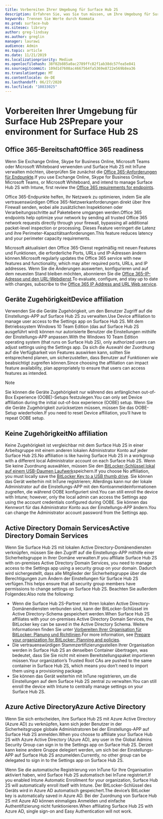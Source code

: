 ```yaml
---
title: Vorbereiten Ihrer Umgebung für Surface Hub 2S
description: Erfahren Sie, was Sie tun müssen, um Ihre Umgebung für Surface Hub 2S vorzubereiten.
keywords: Trennen Sie Werte durch Kommata
ms.prod: surface-hub
ms.sitesec: library
author: greg-lindsay
ms.author: greglin
manager: laurawi
audience: Admin
ms.topic: article
ms.date: 11/21/2019
ms.localizationpriority: Medium
ms.openlocfilehash: 38f02b885a0ac2789ffc82f1ab38dc57fea5e841
ms.sourcegitcommit: 109d1d7608ac4667564fa5369e8722e569b8ea36
ms.translationtype: MT
ms.contentlocale: de-DE
ms.lasthandoff: 06/27/2020
ms.locfileid: "10833025"
---
```

# <span data-ttu-id="a3163-104">Vorbereiten Ihrer Umgebung für Surface Hub 2S</span><span class="sxs-lookup"><span data-stu-id="a3163-104">Prepare your environment for Surface Hub 2S</span></span>

## <span data-ttu-id="a3163-105">Office 365-Bereitschaft</span><span class="sxs-lookup"><span data-stu-id="a3163-105">Office 365 readiness</span></span>

<span data-ttu-id="a3163-106">Wenn Sie Exchange Online, Skype for Business Online, Microsoft Teams oder Microsoft Whiteboard verwenden und Surface Hub 2S mit InTune verwalten möchten, überprüfen Sie zunächst die [Office 365-Anforderungen für Endpunkte](https://docs.microsoft.com/office365/enterprise/office-365-endpoints).</span><span class="sxs-lookup"><span data-stu-id="a3163-106">If you use Exchange Online, Skype for Business Online, Microsoft Teams, or Microsoft Whiteboard, and intend to manage Surface Hub 2S with Intune, first review the [Office 365 requirements for endpoints](https://docs.microsoft.com/office365/enterprise/office-365-endpoints).</span></span>

<span data-ttu-id="a3163-107">Office 365-Endpunkte helfen, Ihr Netzwerk zu optimieren, indem Sie alle vertrauenswürdigen Office 365-Netzwerkanforderungen direkt über Ihre Firewall senden, wobei alle zusätzlichen Inspektionen oder Verarbeitungsschritte auf Paketebene umgangen werden.</span><span class="sxs-lookup"><span data-stu-id="a3163-107">Office 365 endpoints help optimize your network by sending all trusted Office 365 network requests directly through your firewall, bypassing all additional packet-level inspection or processing.</span></span> <span data-ttu-id="a3163-108">Dieses Feature verringert die Latenz und ihre Perimeter-Kapazitätsanforderungen.</span><span class="sxs-lookup"><span data-stu-id="a3163-108">This feature reduces latency and your perimeter capacity requirements.</span></span>

<span data-ttu-id="a3163-109">Microsoft aktualisiert den Office 365-Dienst regelmäßig mit neuen Features und Funktionen, die erforderliche Ports, URLs und IP-Adressen ändern können.</span><span class="sxs-lookup"><span data-stu-id="a3163-109">Microsoft regularly updates the Office 365 service with new features and functionality, which may alter required ports, URLs, and IP addresses.</span></span> <span data-ttu-id="a3163-110">Wenn Sie die Änderungen auswerten, konfigurieren und auf dem neuesten Stand bleiben möchten, abonnieren Sie die [Office 365-IP-Adresse und den URL-Webdienst](https://docs.microsoft.com/office365/enterprise/office-365-ip-web-service).</span><span class="sxs-lookup"><span data-stu-id="a3163-110">To evaluate, configure, and stay up to date with changes, subscribe to the [Office 365 IP Address and URL Web service](https://docs.microsoft.com/office365/enterprise/office-365-ip-web-service).</span></span>

## <span data-ttu-id="a3163-111">Geräte Zugehörigkeit</span><span class="sxs-lookup"><span data-stu-id="a3163-111">Device affiliation</span></span>

<span data-ttu-id="a3163-112">Verwenden Sie die Geräte Zugehörigkeit, um den Benutzer Zugriff auf die Einstellungs-APP auf Surface Hub 2S zu verwalten.</span><span class="sxs-lookup"><span data-stu-id="a3163-112">Use Device affiliation to manage user access to the Settings app on Surface Hub 2S.</span></span>
<span data-ttu-id="a3163-113">Mit dem Betriebssystem Windows 10 Team Edition (das auf Surface Hub 2S ausgeführt wird) können nur autorisierte Benutzer die Einstellungen mithilfe der Einstellungs-APP anpassen.</span><span class="sxs-lookup"><span data-stu-id="a3163-113">With the Windows 10 Team Edition operating system (that runs on Surface Hub 2S),  only authorized users can adjust settings using the Settings app.</span></span> <span data-ttu-id="a3163-114">Da sich die Auswahl der Zuordnung auf die Verfügbarkeit von Features auswirken kann, sollten Sie entsprechend planen, um sicherzustellen, dass Benutzer auf Funktionen wie beabsichtigt zugreifen können.</span><span class="sxs-lookup"><span data-stu-id="a3163-114">Since choosing the affiliation can impact feature availability, plan appropriately to ensure that users can access features as intended.</span></span>

> [!NOTE]
> <span data-ttu-id="a3163-115">Sie können die Geräte Zugehörigkeit nur während des anfänglichen out-of-Box Experience (OOBE)-Setups festzulegen.</span><span class="sxs-lookup"><span data-stu-id="a3163-115">You can only set Device affiliation during the initial out-of-box experience (OOBE) setup.</span></span> <span data-ttu-id="a3163-116">Wenn Sie die Geräte Zugehörigkeit zurücksetzen müssen, müssen Sie das OOBE-Setup wiederholen.</span><span class="sxs-lookup"><span data-stu-id="a3163-116">If you need to reset Device affiliation, you’ll have to repeat OOBE setup.</span></span>

## <span data-ttu-id="a3163-117">Keine Zugehörigkeit</span><span class="sxs-lookup"><span data-stu-id="a3163-117">No affiliation</span></span>

<span data-ttu-id="a3163-118">Keine Zugehörigkeit ist vergleichbar mit dem Surface Hub 2S in einer Arbeitsgruppe mit einem anderen lokalen Administrator Konto auf jeder Surface Hub 2S.</span><span class="sxs-lookup"><span data-stu-id="a3163-118">No affiliation is like having Surface Hub 2S in a workgroup with a different local Administrator account on each Surface Hub 2S.</span></span> <span data-ttu-id="a3163-119">Wenn Sie keine Zuordnung auswählen, müssen Sie den [BitLocker-Schlüssel lokal auf einem USB-Daumen Laufwerk](https://docs.microsoft.com/windows/security/information-protection/bitlocker/bitlocker-key-management-faq)speichern.</span><span class="sxs-lookup"><span data-stu-id="a3163-119">If you choose No affiliation, you must locally save the [BitLocker Key to a USB thumb drive](https://docs.microsoft.com/windows/security/information-protection/bitlocker/bitlocker-key-management-faq).</span></span> <span data-ttu-id="a3163-120">Sie können das Gerät weiterhin mit InTune registrieren; Allerdings kann nur der lokale Administrator auf die Einstellungs-APP mit den Kontoanmeldeinformationen zugreifen, die während OOBE konfiguriert sind.</span><span class="sxs-lookup"><span data-stu-id="a3163-120">You can still enroll the device with Intune; however, only the local admin can access the Settings app using the account credentials configured during OOBE.</span></span> <span data-ttu-id="a3163-121">Sie können das Kennwort für das Administrator Konto aus der Einstellungs-APP ändern.</span><span class="sxs-lookup"><span data-stu-id="a3163-121">You can change the Administrator account password from the Settings app.</span></span>

## <span data-ttu-id="a3163-122">Active Directory Domain Services</span><span class="sxs-lookup"><span data-stu-id="a3163-122">Active Directory Domain Services</span></span>

<span data-ttu-id="a3163-123">Wenn Sie Surface Hub 2S mit lokalen Active Directory-Domänendiensten verknüpfen, müssen Sie den Zugriff auf die Einstellungs-APP mithilfe einer Sicherheitsgruppe in Ihrer Domäne verwalten.</span><span class="sxs-lookup"><span data-stu-id="a3163-123">If you affiliate Surface Hub 2S with on-premises Active Directory Domain Services, you need to manage access to the Settings app using a security group on your domain.</span></span> <span data-ttu-id="a3163-124">Dadurch wird sichergestellt, dass alle Mitglieder der Sicherheitsgruppe über die Berechtigungen zum Ändern der Einstellungen für Surface Hub 2S verfügen.</span><span class="sxs-lookup"><span data-stu-id="a3163-124">This helps ensure that all security group members have permissions to change settings on Surface Hub 2S.</span></span> <span data-ttu-id="a3163-125">Beachten Sie außerdem Folgendes:</span><span class="sxs-lookup"><span data-stu-id="a3163-125">Also note the following:</span></span>

- <span data-ttu-id="a3163-126">Wenn die Surface Hub 2S-Partner mit Ihren lokalen Active Directory-Domänendiensten verbunden sind, kann der BitLocker-Schlüssel im Active Directory-Schema gespeichert werden.</span><span class="sxs-lookup"><span data-stu-id="a3163-126">When Surface Hub 2S affiliates with your on-premises Active Directory Domain Services, the BitLocker key can be saved in the Active Directory Schema.</span></span> <span data-ttu-id="a3163-127">Weitere Informationen finden Sie unter [Vorbereiten Ihrer Organisation für BitLocker: Planung und Richtlinien](https://docs.microsoft.com/windows/security/information-protection/bitlocker/prepare-your-organization-for-bitlocker-planning-and-policies).</span><span class="sxs-lookup"><span data-stu-id="a3163-127">For more information, see [Prepare your organization for BitLocker: Planning and policies](https://docs.microsoft.com/windows/security/information-protection/bitlocker/prepare-your-organization-for-bitlocker-planning-and-policies).</span></span> 
- <span data-ttu-id="a3163-128">Die vertrauenswürdigen Stammzertifizierungsstellen Ihrer Organisation werden in Surface Hub 2S an denselben Container übertragen, was bedeutet, dass Sie Sie nicht mit einem Bereitstellungspaket importieren müssen.</span><span class="sxs-lookup"><span data-stu-id="a3163-128">Your organization’s Trusted Root CAs are pushed to the same container in Surface Hub 2S, which means you don’t need to import them using a provisioning package.</span></span>
- <span data-ttu-id="a3163-129">Sie können das Gerät weiterhin mit InTune registrieren, um die Einstellungen auf dem Surface Hub 2S zentral zu verwalten.</span><span class="sxs-lookup"><span data-stu-id="a3163-129">You can still enroll the device with Intune to centrally manage settings on your Surface Hub 2S.</span></span>

## <span data-ttu-id="a3163-130">Azure Active Directory</span><span class="sxs-lookup"><span data-stu-id="a3163-130">Azure Active Directory</span></span>

<span data-ttu-id="a3163-131">Wenn Sie sich entscheiden, ihre Surface Hub 2S mit Azure Active Directory (Azure AD) zu verknüpfen, kann sich jeder Benutzer in der Sicherheitsgruppe globale Administratoren bei der Einstellungs-APP auf Surface Hub 2S anmelden.</span><span class="sxs-lookup"><span data-stu-id="a3163-131">When you choose to affiliate your Surface Hub 2S with Azure Active Directory (Azure AD), any user in the Global Admins Security Group can sign in to the Settings app on Surface Hub 2S.</span></span> <span data-ttu-id="a3163-132">Derzeit kann keine andere Gruppe delegiert werden, um sich bei der Einstellungs-APP auf Surface Hub 2S anzumelden.</span><span class="sxs-lookup"><span data-stu-id="a3163-132">Currently, no other group can be delegated to sign in to the Settings app on Surface Hub 2S.</span></span>

<span data-ttu-id="a3163-133">Wenn Sie die automatische Registrierung von InTune für Ihre Organisation aktiviert haben, wird Surface Hub 2S automatisch bei InTune registriert.</span><span class="sxs-lookup"><span data-stu-id="a3163-133">If you enabled Intune Automatic Enrollment for your organization, Surface Hub 2S will automatically enroll itself with Intune.</span></span> <span data-ttu-id="a3163-134">Der BitLocker-Schlüssel des Geräts wird in Azure AD automatisch gespeichert.</span><span class="sxs-lookup"><span data-stu-id="a3163-134">The device’s BitLocker key is automatically saved in Azure AD.</span></span> <span data-ttu-id="a3163-135">Bei der Zuordnung von Surface Hub 2S mit Azure AD können einmaliges Anmelden und einfache Authentifizierung nicht funktionieren.</span><span class="sxs-lookup"><span data-stu-id="a3163-135">When affiliating Surface Hub 2S with Azure AD, single sign-on and Easy Authentication will not work.</span></span>
